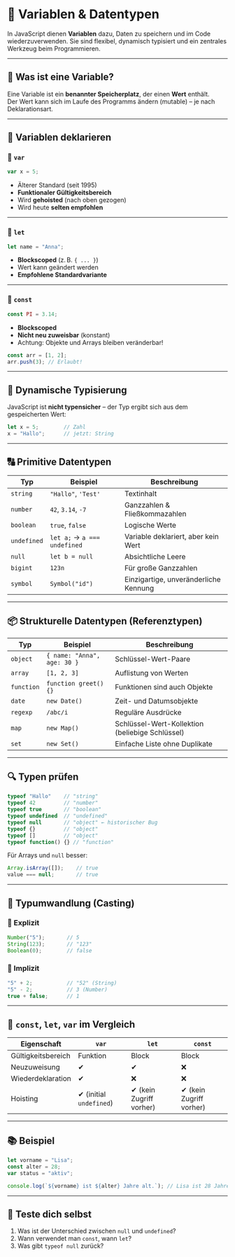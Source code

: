 # 🧮 Variablen & Datentypen

In JavaScript dienen **Variablen** dazu, Daten zu speichern und im Code wiederzuverwenden. Sie sind flexibel, dynamisch typisiert und ein zentrales Werkzeug beim Programmieren.

---

## 📝 Was ist eine Variable?

Eine Variable ist ein **benannter Speicherplatz**, der einen **Wert** enthält.  
Der Wert kann sich im Laufe des Programms ändern (mutable) – je nach Deklarationsart.

---

## 📌 Variablen deklarieren

### 🔹 `var`

```js
var x = 5;
```

- Älterer Standard (seit 1995)
- **Funktionaler Gültigkeitsbereich**
- Wird **gehoisted** (nach oben gezogen)
- Wird heute **selten empfohlen**

---

### 🔹 `let`

```js
let name = "Anna";
```

- **Blockscoped** (z. B. `{ ... }`)
- Wert kann geändert werden
- **Empfohlene Standardvariante**

---

### 🔹 `const`

```js
const PI = 3.14;
```

- **Blockscoped**
- **Nicht neu zuweisbar** (konstant)
- Achtung: Objekte und Arrays bleiben veränderbar!

```js
const arr = [1, 2];
arr.push(3); // Erlaubt!
```

---

## 🧠 Dynamische Typisierung

JavaScript ist **nicht typensicher** – der Typ ergibt sich aus dem gespeicherten Wert:

```js
let x = 5;        // Zahl
x = "Hallo";      // jetzt: String
```

---

## 🔠 Primitive Datentypen

| Typ         | Beispiel                     | Beschreibung                              |
|-------------|------------------------------|--------------------------------------------|
| `string`    | `"Hallo"`, `'Test'`          | Textinhalt                                 |
| `number`    | `42`, `3.14`, `-7`            | Ganzzahlen & Fließkommazahlen              |
| `boolean`   | `true`, `false`              | Logische Werte                             |
| `undefined` | `let a;` → `a === undefined` | Variable deklariert, aber kein Wert        |
| `null`      | `let b = null`               | Absichtliche Leere                         |
| `bigint`    | `123n`                       | Für große Ganzzahlen                       |
| `symbol`    | `Symbol("id")`               | Einzigartige, unveränderliche Kennung      |

---

## 📦 Strukturelle Datentypen (Referenztypen)

| Typ       | Beispiel                         | Beschreibung                        |
|-----------|----------------------------------|-------------------------------------|
| `object`  | `{ name: "Anna", age: 30 }`      | Schlüssel-Wert-Paare                |
| `array`   | `[1, 2, 3]`                      | Auflistung von Werten               |
| `function`| `function greet() {}`            | Funktionen sind auch Objekte        |
| `date`    | `new Date()`                     | Zeit- und Datumsobjekte             |
| `regexp`  | `/abc/i`                         | Reguläre Ausdrücke                  |
| `map`     | `new Map()`                      | Schlüssel-Wert-Kollektion (beliebige Schlüssel) |
| `set`     | `new Set()`                      | Einfache Liste ohne Duplikate       |

---

## 🔍 Typen prüfen

```js
typeof "Hallo"    // "string"
typeof 42         // "number"
typeof true       // "boolean"
typeof undefined  // "undefined"
typeof null       // "object" ← historischer Bug
typeof {}         // "object"
typeof []         // "object"
typeof function() {} // "function"
```

Für Arrays und `null` besser:

```js
Array.isArray([]);    // true
value === null;       // true
```

---

## 🎯 Typumwandlung (Casting)

### 🔸 Explizit

```js
Number("5");       // 5
String(123);       // "123"
Boolean(0);        // false
```

### 🔸 Implizit

```js
"5" + 2;           // "52" (String)
"5" - 2;           // 3 (Number)
true + false;      // 1
```

---

## 🔐 `const`, `let`, `var` im Vergleich

| Eigenschaft       | `var`         | `let`         | `const`       |
|-------------------|---------------|---------------|----------------|
| Gültigkeitsbereich| Funktion      | Block         | Block          |
| Neuzuweisung      | ✔             | ✔             | ❌             |
| Wiederdeklaration | ✔             | ❌             | ❌             |
| Hoisting          | ✔ (initial `undefined`) | ✔ (kein Zugriff vorher) | ✔ (kein Zugriff vorher) |

---

## 📚 Beispiel

```js
let vorname = "Lisa";
const alter = 28;
var status = "aktiv";

console.log(`${vorname} ist ${alter} Jahre alt.`); // Lisa ist 28 Jahre alt
```

---

## 🧪 Teste dich selbst

1. Was ist der Unterschied zwischen `null` und `undefined`?
2. Wann verwendet man `const`, wann `let`?
3. Was gibt `typeof null` zurück?
